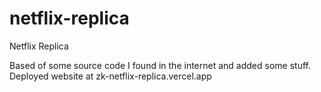 # netflix-replica
Netflix Replica

Based of some source code I found in the internet and added some stuff. Deployed website at zk-netflix-replica.vercel.app

